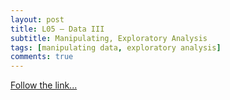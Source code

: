 ```yaml
---
layout: post
title: L05 — Data III
subtitle: Manipulating, Exploratory Analysis
tags: [manipulating data, exploratory analysis]
comments: true
---
```


[Follow the link...](../05)

